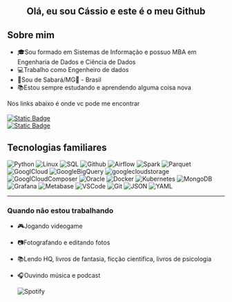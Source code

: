 <html>
  <h2>
    <p align="center">
      <strong>Olá, eu sou Cássio e este é o meu Github</strong>
    </p>
  </h2>
</html>

## Sobre mim ##

- 🎓Sou formado em Sistemas de Informação e possuo MBA em Engenharia de Dados e Ciência de Dados
- 💻Trabalho como Engenheiro de dados
- 📍Sou de Sabará/MG🔺 - Brasil
- 📚Estou sempre estudando e aprendendo alguma coisa nova

<!-- Badges Shields - https://shields.io/badges -->

<html>
  <p> Nos links abaixo é onde vc pode me encontrar
      <br>
      <br>
      <a href="https://www.linkedin.com/in/cassiolsouza">
        <img alt="Static Badge" src="https://img.shields.io/badge/-linkedin-LinkedIn?style=social&logo=linkedin&logoColor=blue&labelColor=white&color=white">
      </a>
        <br>
    <a href="https://linktr.ee/cassio_souza">
        <img alt="Static Badge" src="https://img.shields.io/badge/Linktree-Linktree?style=social&logo=linktree&logoColor=green">
   </a>
  </p>
</html>

## Tecnologias familiares #

![Python](https://img.shields.io/badge/-Python-black?style=round-square&logo=python)
![Linux](https://img.shields.io/badge/-Linux-black?style=round-square&logo=linux)
![SQL](https://img.shields.io/badge/-MySql-black?style=round-square&logo=mysql&logoColor=blue)
![Github](https://img.shields.io/badge/-Github-black?style=round-square&logo=github)
![Airflow](https://img.shields.io/badge/-Airflow-black?style=round-square&logo=apacheairflow)
![Spark](https://img.shields.io/badge/-Spark-black?style=round-square&logo=apachespark)
![Parquet](https://img.shields.io/badge/-Parquet-black?style=round-square&logo=apacheparquet)
![GooglCloud](https://img.shields.io/badge/-GoogleCloud-black?style=round-square&logo=googlecloud)
![GoogleBigQuery](https://img.shields.io/badge/-GoogleBigQuery-black?style=round-square&logo=googlebigquery)
![googlecloudstorage](https://img.shields.io/badge/-GoogleCloudStorage-black?style=round-square&logo=googlecloudstorage)
![GooglCloudComposer](https://img.shields.io/badge/-GoogleCloudComposer-black?style=round-square&logo=googlecloudcomposer)
![Oracle](https://img.shields.io/badge/-Oracle-black?style=round-square&logo=oracle&logoColor=red)
![Docker](https://img.shields.io/badge/-Docker-black?style=round-square&logo=docker)
![Kubernetes](https://img.shields.io/badge/Kubernetes-black?style=round-square&logo=kubernetes)
![MongoDB](https://img.shields.io/badge/-MongoDB-black?style=round-square&logo=mongodb&logoColor=green)
![Grafana](https://img.shields.io/badge/-Grafana-black?style=round-square&logo=grafana)
![Metabase](https://img.shields.io/badge/-Metabase-black?style=round-square&logo=metabase)
![VSCode](https://img.shields.io/badge/-VSCode-black?style=round-square&logo=visualstudiocode&logoColor=blue)
![Git](https://img.shields.io/badge/-Git-black?style=round-square&logo=git)
![JSON](https://img.shields.io/badge/-JSON-black?style=round-square&logo=json)
![YAML](https://img.shields.io/badge/-YAML-black?style=round-square&logo=yaml&logoColor=purple)

---

### Quando não estou trabalhando ###

- 🎮Jogando videogame
- 📷Fotografando e editando fotos
- 📚Lendo HQ, livros de fantasia, ficção cientifica, livros de psicologia
- 🎧Ouvindo música e podcast

  ![Spotify](https://img.shields.io/badge/-Spotify-black?style=social&logo=spotify&logoColor=green&size=auto)
